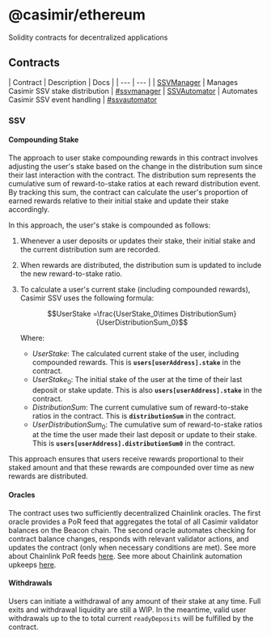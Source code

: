 # @casimir/ethereum

Solidity contracts for decentralized applications

## Contracts

| Contract | Description | Docs |
| --- | --- |
| [SSVManager](./src/SSVManager.sol) | Manages Casimir SSV stake distribution | [#ssvmanager](./docs/index.md#ssvmanager)
| [SSVAutomator](./src/SSVAutomation.sol) | Automates Casimir SSV event handling | [#ssvautomator](./docs/index.md#ssvautomator)

### SSV

#### Compounding Stake

The approach to user stake compounding rewards in this contract involves adjusting the user's stake based on the change in the distribution sum since their last interaction with the contract. The distribution sum represents the cumulative sum of reward-to-stake ratios at each reward distribution event. By tracking this sum, the contract can calculate the user's proportion of earned rewards relative to their initial stake and update their stake accordingly.

In this approach, the user's stake is compounded as follows:

1. Whenever a user deposits or updates their stake, their initial stake and the current distribution sum are recorded.
2. When rewards are distributed, the distribution sum is updated to include the new reward-to-stake ratio.
3. To calculate a user's current stake (including compounded rewards), Casimir SSV uses the following formula:

   $$UserStake =\frac{UserStake_0\times DistributionSum}{UserDistributionSum_0}$$

   Where:
   - $UserStake$: The calculated current stake of the user, including compounded rewards. This is **`users[userAddress].stake`** in the contract.
   - $UserStake_0$: The initial stake of the user at the time of their last deposit or stake update. This is also **`users[userAddress].stake`** in the contract.
   - $DistributionSum$: The current cumulative sum of reward-to-stake ratios in the contract. This is **`distributionSum`** in the contract.
   - $UserDistributionSum_0$: The cumulative sum of reward-to-stake ratios at the time the user made their last deposit or update to their stake. This is **`users[userAddress].distributionSum0`** in the contract.

This approach ensures that users receive rewards proportional to their staked amount and that these rewards are compounded over time as new rewards are distributed.

#### Oracles

The contract uses two sufficiently decentralized Chainlink oracles. The first oracle provides a PoR feed that aggregates the total of all Casimir validator balances on the Beacon chain. The second oracle automates checking for contract balance changes, responds with relevant validator actions, and updates the contract (only when necessary conditions are met). See more about Chainlink PoR feeds [here](https://docs.chain.link/data-feeds/proof-of-reserve). See more about Chainlink automation upkeeps [here](https://docs.chain.link/chainlink-automation/introduction).

#### Withdrawals

Users can initiate a withdrawal of any amount of their stake at any time. Full exits and withdrawal liquidity are still a WIP. In the meantime, valid user withdrawals up to the to total current `readyDeposits` will be fulfilled by the contract.
